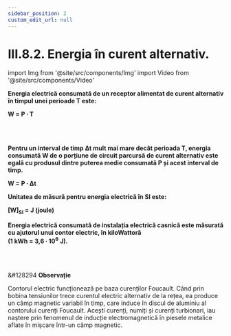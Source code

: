 ```yaml
---
sidebar_position: 2
custom_edit_url: null
---
```


# III.8.2. Energia în curent alternativ.




import Img from '@site/src/components/Img'
import Video from '@site/src/components/Video'



<div class="alert alert--primary" role="alert">

**Energia electrică consumată de un receptor alimentat de curent alternativ în timpul unei perioade T este:** 

**W = P ∙ T**

<br></br>

**Pentru un interval de timp Δt mult mai mare decât perioada T, energia consumată W de o porțiune de circuit parcursă de curent alternativ este egală cu produsul dintre puterea medie consumată P și acest interval de timp.**

**W = P ∙ Δt**

**Unitatea de măsură pentru energia electrică în SI este:**

**[W]<sub>SI</sub> = J (joule)**

**Energia electrică consumată de instalația electrică casnică este măsurată cu ajutorul unui contor electric, în kiloWattoră**   
**(1 kWh = 3,6 ∙ 10<sup>6</sup> J).**





</div>



<br></br>


<div class="alert alert--secondary" role="alert">

&#128294 **Observație**

Contorul electric funcționează pe baza curenților Foucault. Când prin bobina tensiunilor trece curentul electric alternativ de la rețea, ea produce un câmp magnetic variabil în timp, care induce în discul de aluminiu al contorului  curenți Foucault. Acești curenți, numiți și curenți turbionari, iau naștere prin fenomenul de inducție electromagnetică în piesele metalice aflate în mișcare într-un câmp magnetic.



</div>

